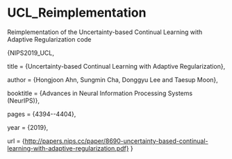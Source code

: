 # UCL_Reimplementation
Reimplementation of the Uncertainty-based Continual Learning with Adaptive Regularization code

{NIPS2019_UCL,

title = {Uncertainty-based Continual Learning with Adaptive Regularization},

author = {Hongjoon Ahn, Sungmin Cha, Donggyu Lee and Taesup Moon},

booktitle = {Advances in Neural Information Processing Systems (NeurIPS)},

pages = {4394--4404},

year = {2019},

url = {http://papers.nips.cc/paper/8690-uncertainty-based-continual-learning-with-adaptive-regularization.pdf}
}
